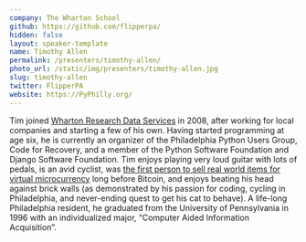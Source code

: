 ```yaml
---
company: The Wharton School
github: https://github.com/flipperpa/
hidden: false
layout: speaker-template
name: Timothy Allen
permalink: /presenters/timothy-allen/
photo_url: /static/img/presenters/timothy-allen.jpg
slug: timothy-allen
twitter: FlipperPA
website: https://PyPhilly.org/
---
```


Tim joined [Wharton Research Data Services](https://wrds-www.wharton.upenn.edu) in 2008, after working for local companies and starting a few of his own. Having started programming at age six, he is currently an organizer of the Philadelphia Python Users Group, Code for Recovery, and a member of the Python Software Foundation and Django Software Foundation. Tim enjoys playing very loud guitar with lots of pedals, is an avid cyclist, was [the first person to sell real world items for virtual microcurrency](https://www.mtv.com/news/g3te5b/finally-you-can-buy-something-real-with-play-money) long before Bitcoin, and enjoys beating his head against brick walls (as demonstrated by his passion for coding, cycling in Philadelphia, and never-ending quest to get his cat to behave). A life-long Philadelphia resident, he graduated from the University of Pennsylvania in 1996 with an individualized major, “Computer Aided Information Acquisition”.
